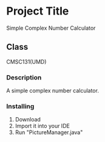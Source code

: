 # Project Title
Simple Complex Number Calculator

## Class
CMSC131(UMD)

### Description
A simple complex number calculator.

### Installing
1) Download 
2) Import it into your IDE
3) Run "PictureManager.java"
